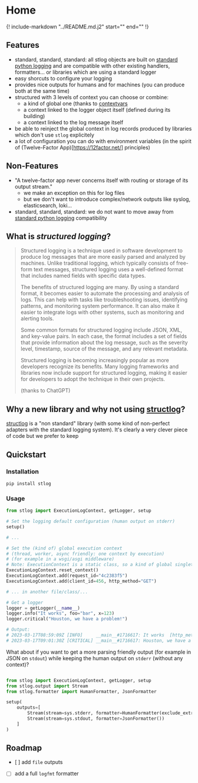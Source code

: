 # Home

{!
    include-markdown "../README.md.j2"
    start="<!--intro-start-->"
    end="<!--intro-end-->"
!}

## Features

- standard, standard, standard: all stlog objects are built on [standard python logging](https://docs.python.org/3/library/logging.html) and are compatible with other existing handlers, formatters... or libraries which are using a standard logger
- easy shorcuts to configure your logging
- provides nice outputs for humans and for machines (you can produce both at the same time)
- structured with 3 levels of context you can choose or combine:
    - a kind of global one (thanks to [contextvars](https://docs.python.org/3/library/contextvars.html)
    - a context linked to the logger object itself (defined during its building)
    - a context linked to the log message itself
- be able to reinject the global context in log records produced by libraries which don't use `stlog` explicitely
- a lot of configuration you can do with environment variables (in the spirit of (Twelve-Factor App)[https://12factor.net/] principles)

## Non-Features

- "A twelve-factor app never concerns itself with routing or storage of its output stream." 
    - we make an exception on this for log files
    - but we don't want to introduce complex/network outputs like syslog, elasticsearch, loki...
- standard, standard, standard: we do not want to move away from [standard python logging](https://docs.python.org/3/library/logging.html) compatibility 

## What is *structured logging*?

> Structured logging is a technique used in software development to produce log messages that are more easily parsed and analyzed by machines. 
> Unlike traditional logging, which typically consists of free-form text messages, structured logging uses a well-defined format that includes
> named fields with specific data types.
> 
> The benefits of structured logging are many. By using a standard format, it becomes easier to automate the processing and analysis of logs.
> This can help with tasks like troubleshooting issues, identifying patterns, and monitoring system performance. It can also make it easier
> to integrate logs with other systems, such as monitoring and alerting tools.
> 
> Some common formats for structured logging include JSON, XML, and key-value pairs. In each case, the format includes a set of fields that provide information about the log message, such as the severity level, timestamp, source of the message, and any relevant metadata.
> 
> Structured logging is becoming increasingly popular as more developers recognize its benefits. Many logging frameworks and libraries now include support for structured logging, making it easier for developers to adopt the technique in their own projects.
>
> (thanks to ChatGPT)

## Why a new library and why not using [structlog](https://www.structlog.org)?

[structlog](https://www.structlog.org) is a "non standard" library (with some kind of non-perfect adapters with the standard logging system).
It's clearly a very clever piece of code but we prefer to keep 

## Quickstart

### Installation

```
pip install stlog
```

### Usage

```python
from stlog import ExecutionLogContext, getLogger, setup

# Set the logging default configuration (human output on stderr)
setup()

# ...

# Set the (kind of) global execution context
# (thread, worker, async friendly: one context by execution)
# (for example in a wsgi/asgi middleware)
# Note: ExecutionContext is a static class, so a kind of global singleton
ExecutionLogContext.reset_context()
ExecutionLogContext.add(request_id="4c2383f5")
ExecutionLogContext.add(client_id=456, http_method="GET")

# ... in another file/class/...

# Get a logger
logger = getLogger(__name__)
logger.info("It works", foo="bar", x=123)
logger.critical("Houston, we have a problem!")

# Output:
# 2023-03-17T08:59:09Z [INFO]     __main__#1716617: It works  [http_method: GET] [x: 123] [client_id: 456] [request_id: 4c2383f5] [foo: bar]
# 2023-03-17T09:01:30Z [CRITICAL] __main__#1716617: Houston, we have a problem!  [http_method: GET] [client_id: 456] [request_id: 4c2383f5]
```

What about if you want to get a more parsing friendly output (for example in JSON on `stdout`) while keeping the human output on `stderr` (without any context)?

```python

from stlog import ExecutionLogContext, getLogger, setup
from stlog.output import Stream
from stlog.formatter import HumanFormatter, JsonFormatter

setup(
    outputs=[
        Stream(stream=sys.stderr, formatter=HumanFormatter(exclude_extras_keys_fnmatchs=["*"])),
        Stream(stream=sys.stdout, formatter=JsonFormatter())
    ]
)
```

## Roadmap

- [ ] add `file` outputs
- [ ] add a full `logfmt` formatter

